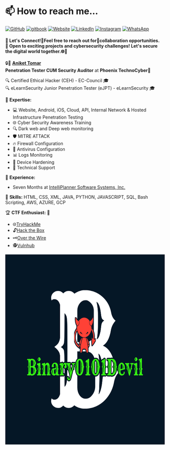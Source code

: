  # 📫 How to reach me...
  
[![GitHub](https://img.shields.io/badge/GitHub-181717?style=for-the-badge&logo=GitHub&logoColor=white)](https://binary0101devil.gitbook.io/blogs)
[![gitbook](https://img.shields.io/badge/gitbook-3884FF?style=for-the-badge&logo=gitbook&logoColor=white)](https://www.linkedin.com/in/aniket-tomar-1a735b232)
[![Website](https://img.shields.io/badge/Website-113B92?style=for-the-badge&logo=Website&logoColor=white)](https://binary0101devil.in/)
[![LinkedIn](https://img.shields.io/badge/LinkedIn-0A66C2?style=for-the-badge&logo=LinkedIn&logoColor=white)](https://www.linkedin.com/in/aniket-tomar-1a735b232)
[![Instagram](https://img.shields.io/badge/Instagram-E4405F?style=for-the-badge&logo=Instagram&logoColor=white)](https://instagram.com/binary0101devil?utm_source=qr&igshid=MzNlNGNkZWQ4Mg==)
[![WhatsApp](https://img.shields.io/badge/WhatsApp-25D366?style=for-the-badge&logo=WhatsApp&logoColor=white)](https://wa.me/7489062662)

#### 📧 Let's Connect!🌱Feel free to reach out for💞️collaboration opportunities. </br> 💼 Open to exciting projects and cybersecurity challenges! Let's secure the digital world together.🌐🔐

🔒🚀 [**Aniket Tomar**](https://github.com/Binary0101Devil)  </br>
**Penetration Tester CUM Security Auditor** at **Phoenix TechnoCyber**👋


🔍 Certified Ethical Hacker (CEH) - EC-Council 🎓</br>
🔍 eLearnSecurity Junior Penetration Tester (eJPT) - eLearnSecurity 🎓

🌟 **Expertise:**
- 💻 Website, Android, iOS, Cloud, API, Internal Network & Hosted Infrastructure Penetration Testing
- 🌐 Cyber Security Awareness Training
- 🔍 Dark web and Deep web monitoring
- 🛡️ MITRE ATTACK
- 🔥 Firewall Configuration
- 🦠 Antivirus Configuration
- 📊 Logs Monitoring
- 🔐 Device Hardening
- 💬 Technical Support

💼 **Experience:**
- Seven Months at [IntelliPlanner Software Systems, Inc.](https://www.intelliplanner.com/)

💪 **Skills:** HTML, CSS, XML, JAVA, PYTHON, JAVASCRIPT, SQL, Bash Scripting, AWS, AZURE, GCP

🏆 **CTF Enthusiast:** 🚀
- 🌐[TryHackMe](https://tryhackme.com/)
- 🔓[Hack the Box](https://www.hackthebox.eu/)
- 🗝️[Over the Wire](http://overthewire.org/)
- 🕵️[Vulnhub](https://www.vulnhub.com/)
<img src="https://github.com/Binary0101Devil/Network-Penetration-Testing/blob/main/AD_Penetration-Testing/binary0101devil.png" width="900" height="600">
 
